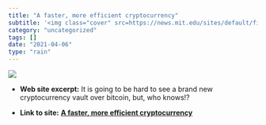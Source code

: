```yaml
---
title: "A faster, more efficient cryptocurrency"
subtitle: '<img class="cover" src=https://news.mit.edu/sites/default/files/images/201901/MIT-Vault-Cryptocurren...'
category: "uncategorized"
tags: []
date: "2021-04-06"
type: "rain"
---
```

<img class="cover" src=https://news.mit.edu/sites/default/files/images/201901/MIT-Vault-Cryptocurrency.jpg>



* **Web site excerpt:** It is going to be hard to see a brand new cryptocurrency vault over bitcoin, but, who knows!?

* **Link to site:** **[A faster, more efficient cryptocurrency](http://news.mit.edu/2019/vault-faster-more-efficient-cryptocurrency-0124)**